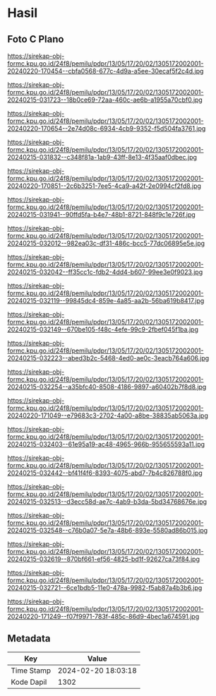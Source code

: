 # Hasil

## Foto C Plano

https://sirekap-obj-formc.kpu.go.id/24f8/pemilu/pdpr/13/05/17/20/02/1305172002001-20240220-170454--cbfa0568-677c-4d9a-a5ee-30ecaf5f2c4d.jpg

https://sirekap-obj-formc.kpu.go.id/24f8/pemilu/pdpr/13/05/17/20/02/1305172002001-20240215-031723--18b0ce69-72aa-460c-ae6b-a1955a70cbf0.jpg

https://sirekap-obj-formc.kpu.go.id/24f8/pemilu/pdpr/13/05/17/20/02/1305172002001-20240220-170654--2e74d08c-6934-4cb9-9352-f5d504fa3761.jpg

https://sirekap-obj-formc.kpu.go.id/24f8/pemilu/pdpr/13/05/17/20/02/1305172002001-20240215-031832--c348f81a-1ab9-43ff-8e13-4f35aaf0dbec.jpg

https://sirekap-obj-formc.kpu.go.id/24f8/pemilu/pdpr/13/05/17/20/02/1305172002001-20240220-170851--2c6b3251-7ee5-4ca9-a42f-2e0994cf2fd8.jpg

https://sirekap-obj-formc.kpu.go.id/24f8/pemilu/pdpr/13/05/17/20/02/1305172002001-20240215-031941--90ffd5fa-b4e7-48b1-8721-848f9c1e726f.jpg

https://sirekap-obj-formc.kpu.go.id/24f8/pemilu/pdpr/13/05/17/20/02/1305172002001-20240215-032012--982ea03c-df31-486c-bcc5-77dc06895e5e.jpg

https://sirekap-obj-formc.kpu.go.id/24f8/pemilu/pdpr/13/05/17/20/02/1305172002001-20240215-032042--ff35cc1c-fdb2-4dd4-b607-99ee3e0f9023.jpg

https://sirekap-obj-formc.kpu.go.id/24f8/pemilu/pdpr/13/05/17/20/02/1305172002001-20240215-032119--99845dc4-859e-4a85-aa2b-56ba619b8417.jpg

https://sirekap-obj-formc.kpu.go.id/24f8/pemilu/pdpr/13/05/17/20/02/1305172002001-20240215-032149--670be105-f48c-4efe-99c9-2fbef045f1ba.jpg

https://sirekap-obj-formc.kpu.go.id/24f8/pemilu/pdpr/13/05/17/20/02/1305172002001-20240215-032223--abed3b2c-5468-4ed0-ae0c-3eacb764a606.jpg

https://sirekap-obj-formc.kpu.go.id/24f8/pemilu/pdpr/13/05/17/20/02/1305172002001-20240215-032254--a35bfc40-8508-4186-9897-a60402b7f8d8.jpg

https://sirekap-obj-formc.kpu.go.id/24f8/pemilu/pdpr/13/05/17/20/02/1305172002001-20240220-171049--e79683c3-2702-4a00-a8be-38835ab5063a.jpg

https://sirekap-obj-formc.kpu.go.id/24f8/pemilu/pdpr/13/05/17/20/02/1305172002001-20240215-032403--61e95a19-ac48-4965-966b-955655593a11.jpg

https://sirekap-obj-formc.kpu.go.id/24f8/pemilu/pdpr/13/05/17/20/02/1305172002001-20240215-032442--bf41f4f6-8393-4075-abd7-7b4c826788f0.jpg

https://sirekap-obj-formc.kpu.go.id/24f8/pemilu/pdpr/13/05/17/20/02/1305172002001-20240215-032513--d3ecc58d-ae7c-4ab9-b3da-5bd34768676e.jpg

https://sirekap-obj-formc.kpu.go.id/24f8/pemilu/pdpr/13/05/17/20/02/1305172002001-20240215-032548--c76b0a07-5e7a-48b6-893e-5580ad86b015.jpg

https://sirekap-obj-formc.kpu.go.id/24f8/pemilu/pdpr/13/05/17/20/02/1305172002001-20240215-032619--870bf661-ef56-4825-bd1f-92627ca73f84.jpg

https://sirekap-obj-formc.kpu.go.id/24f8/pemilu/pdpr/13/05/17/20/02/1305172002001-20240215-032721--6ce1bdb5-11e0-478a-9982-f5ab87a4b3b6.jpg

https://sirekap-obj-formc.kpu.go.id/24f8/pemilu/pdpr/13/05/17/20/02/1305172002001-20240220-171249--f07f9971-783f-485c-86d9-4bec1a674591.jpg


## Metadata

| Key        | Value               |
| ---------- | ------------------- |
| Time Stamp | 2024-02-20 18:03:18 |
| Kode Dapil | 1302                |



